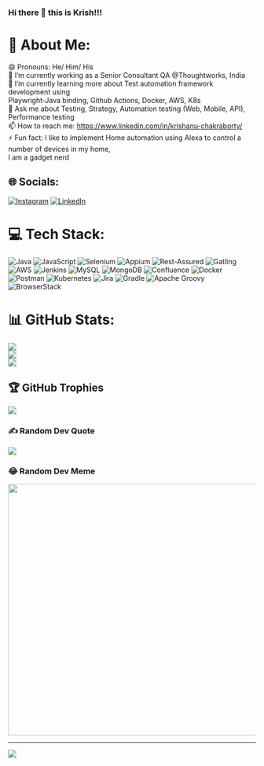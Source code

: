### Hi there 👋 this is Krish!!!

<!--
**krishanuc1001/krishanuc1001** is a ✨ _special_ ✨ repository because its `README.md` (this file) appears on your GitHub profile.

Here are some ideas to get you started:

- 🔭 I’m currently working on ...
- 🌱 I’m currently learning ...
- 👯 I’m looking to collaborate on ...
- 🤔 I’m looking for help with ...
- 💬 Ask me about ...
- 📫 How to reach me: ...
- 😄 Pronouns: ...
- ⚡ Fun fact: ...
-->

# 💫 About Me:
😄 Pronouns: He/ Him/ His<br>🔭 I’m currently working as a Senior Consultant QA @Thoughtworks, India<br>🌱 I’m currently learning more about Test automation framework development using <br>   Playwright-Java binding, Github Actions, Docker, AWS, K8s<br>💬 Ask me about Testing, Strategy, Automation testing (Web, Mobile, API), Performance testing<br>📫 How to reach me: https://www.linkedin.com/in/krishanu-chakraborty/<br>⚡ Fun fact: I like to implement Home automation using Alexa to control a number of devices in my home, <br>     I am a gadget nerd


## 🌐 Socials:
[![Instagram](https://img.shields.io/badge/Instagram-%23E4405F.svg?logo=Instagram&logoColor=white)](https://instagram.com/krishanuchak) [![LinkedIn](https://img.shields.io/badge/LinkedIn-%230077B5.svg?logo=linkedin&logoColor=white)](https://linkedin.com/in/krishanu-chakraborty) 

# 💻 Tech Stack:
![Java](https://img.shields.io/badge/java-%23ED8B00.svg?style=flat-square&logo=java&logoColor=white) ![JavaScript](https://img.shields.io/badge/javascript-%23323330.svg?style=flat-square&logo=javascript&logoColor=%23F7DF1E) ![Selenium](https://img.shields.io/badge/Selenium-green.svg?style=flat-square&logo=selenium&logoColor=white) ![Appium](https://img.shields.io/badge/Appium-%23323330.svg?style=flat-square&logo=appium&logoColor=%23F7DF1E) ![Rest-Assured](https://img.shields.io/badge/RestAssured-%23172BF4.svg?style=flat-square&logo=rest-assured&logoColor=white) ![Gatling](https://img.shields.io/badge/Gatling-orange.svg?style=flat-square&logo=gatling&logoColor=white) ![AWS](https://img.shields.io/badge/AWS-%23FF9900.svg?style=flat-square&logo=amazon-aws&logoColor=white) ![Jenkins](https://img.shields.io/badge/jenkins-%232C5263.svg?style=flat-square&logo=jenkins&logoColor=white) ![MySQL](https://img.shields.io/badge/mysql-%2300f.svg?style=flat-square&logo=mysql&logoColor=white) ![MongoDB](https://img.shields.io/badge/MongoDB-%234ea94b.svg?style=flat-square&logo=mongodb&logoColor=white) ![Confluence](https://img.shields.io/badge/confluence-%23172BF4.svg?style=flat-square&logo=confluence&logoColor=white) ![Docker](https://img.shields.io/badge/docker-%230db7ed.svg?style=flat-square&logo=docker&logoColor=white) ![Postman](https://img.shields.io/badge/Postman-FF6C37?style=flat-square&logo=postman&logoColor=white) ![Kubernetes](https://img.shields.io/badge/kubernetes-%23326ce5.svg?style=flat-square&logo=kubernetes&logoColor=white) ![Jira](https://img.shields.io/badge/jira-%230A0FFF.svg?style=flat-square&logo=jira&logoColor=white) ![Gradle](https://img.shields.io/badge/Gradle-02303A.svg?style=flat-square&logo=Gradle&logoColor=white) ![Apache Groovy](https://img.shields.io/badge/Apache%20Groovy-4298B8.svg?style=flat-square&logo=Apache+Groovy&logoColor=white) ![BrowserStack](https://img.shields.io/badge/BrowserStack-FF6C37?style=flat-square&logo=browserstack&logoColor=white)
# 📊 GitHub Stats:
![](https://github-readme-stats.vercel.app/api?username=krishanuc1001&theme=dark&hide_border=false&include_all_commits=true&count_private=true)<br/>
![](https://github-readme-streak-stats.herokuapp.com/?user=krishanuc1001&theme=dark&hide_border=false)<br/>
![](https://github-readme-stats.vercel.app/api/top-langs/?username=krishanuc1001&theme=dark&hide_border=false&include_all_commits=true&count_private=true&layout=compact)

## 🏆 GitHub Trophies
![](https://github-profile-trophy.vercel.app/?username=krishanuc1001&theme=monokai&no-frame=false&no-bg=true&margin-w=4)

### ✍️ Random Dev Quote
![](https://quotes-github-readme.vercel.app/api?type=vetical&theme=dark)

### 😂 Random Dev Meme
<img src="https://random-memer.herokuapp.com/" width="512px"/>

---
[![](https://visitcount.itsvg.in/api?id=krishanuc1001&icon=5&color=1)](https://visitcount.itsvg.in)

